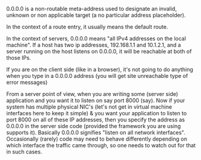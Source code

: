 0.0.0.0 is a non-routable meta-address used to designate an invalid, unknown or non applicable target (a no particular address placeholder).

In the context of a route entry, it usually means the default route.

In the context of servers, 0.0.0.0 means "all IPv4 addresses on the local machine". If a host has two ip addresses, 192.168.1.1 and 10.1.2.1, and a server running on the host listens on 0.0.0.0, it will be reachable at both of those IPs.

If you are on the client side (like in a browser), it's not going to do anything when you type in a 0.0.0.0 address (you will get site unreachable type of error messages)

From a server point of view, when you are writing some (server side) application and you want it to listen on say port 8000 (say). Now if your system has multiple physical NIC's (let's not get in virtual machine interfaces here to keep it simple) & you want your application to listen to port 8000 on all of these IP addresses, then you specify the address as 0.0.0.0 in the server side code (provided the framework you are using supports it). Basically 0.0.0.0 signifies "listen on all network interfaces". Occasionally (rarely) code may need to behave differently depending on which interface the traffic came through, so one needs to watch out for that in such cases.
